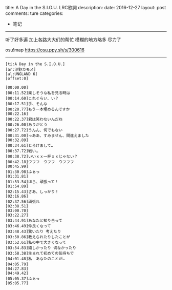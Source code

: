 title: A Day in the S.I.O.U. LRC歌詞
description: 
date: 2016-12-27
layout: post
comments: ture
categories:
- 笔记 
---

听了好多遍 加上各路大大们的帮忙 模糊的地方略多 尽力了

<!--more-->


osu!map   https://osu.ppy.sh/s/300616

---

```
[ti:A Day in the S.I.O.U.]
[ar:沙野カモメ]
[al:UNGLAND 6]
[offset:0]

[00:00.00] 
[00:11.52]楽しそうな私を見る時は
[00:14.60]これぐらい、い？
[00:17.51]手、そんな
[00:20.77]もう一本埋めるんですか
[00:22.16] 
[00:22.37]君は笑わないんだね　
[00:26.00]ありがとう
[00:27.72]うんん、何でもない
[00:31.00]っああ、すみません、間違えました
[00:32.89] 
[00:34.61]とろけまして…
[00:37.72]戦い…
[00:38.72]いいｘｘ一杯ｘｘじゃない？
[00:42.18]ウフフ　ウフフ　ウフフフ
[00:45.99] 
[01:30.98]ふぁっ
[01:31.81] 
[01:53.54]ほら、頑張って！
[01:54.89] 
[02:15.43]さあ、しっかり！
[02:16.86] 
[02:37.56]頑張れ
[02:38.51] 
[03:00.70] 
[03:22.27] 
[03:44.91]あなたと知り合って
[03:46.49]仲良くなって
[03:48.43]驚いたり 考えたり
[03:50.86]教えられたりしたことが
[03:52.61]私の中で大きくなって
[03:54.83]嬉しかったり 切なかったり
[03:58.38]生まれて初めての気持ちで
[04:01.48]私　あなたのことが…
[04:05.79]　
[04:27.83] 
[04:49.42] 
[05:05.37]ふぁっ
[05:05.77] 

```
